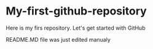 # My-first-github-repository
Here is my firs repository. Let's get started with GitHub

README.MD file was just edited manualy
